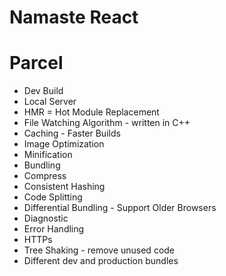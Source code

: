 # Namaste React 

# Parcel
 - Dev Build
 - Local Server
 - HMR = Hot Module Replacement
 - File Watching Algorithm - written in C++
 - Caching - Faster Builds
 - Image Optimization
 - Minification
 - Bundling
 - Compress
 - Consistent Hashing
 - Code Splitting
 - Differential Bundling - Support Older Browsers 
 - Diagnostic
 - Error Handling
 - HTTPs
 - Tree Shaking - remove unused code
 - Different dev and production bundles
  
